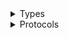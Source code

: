 <details>
<summary>Types</summary>

  - [IotJobsDataPlaneClient](/aws-sdk-swift/reference/0.x/AWSIoTJobsDataPlane/IotJobsDataPlaneClient)
  - [IotJobsDataPlaneClient.IotJobsDataPlaneClientConfiguration](/aws-sdk-swift/reference/0.x/AWSIoTJobsDataPlane/IotJobsDataPlaneClient.IotJobsDataPlaneClientConfiguration)
  - [IotJobsDataPlaneClientLogHandlerFactory](/aws-sdk-swift/reference/0.x/AWSIoTJobsDataPlane/IotJobsDataPlaneClientLogHandlerFactory)
  - [IotJobsDataPlaneClientTypes](/aws-sdk-swift/reference/0.x/AWSIoTJobsDataPlane/IotJobsDataPlaneClientTypes)

</details>

<details>
<summary>Protocols</summary>

  - [IotJobsDataPlaneClientProtocol](/aws-sdk-swift/reference/0.x/AWSIoTJobsDataPlane/IotJobsDataPlaneClientProtocol)

</details>
